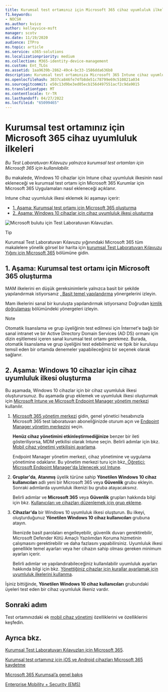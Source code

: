 ```yaml
---
title: Kurumsal test ortamınız için Microsoft 365 cihaz uyumluluk ilkeleri
f1.keywords:
- NOCSH
ms.author: kvice
author: kelleyvice-msft
manager: scotv
ms.date: 11/19/2020
audience: ITPro
ms.topic: article
ms.service: o365-solutions
ms.localizationpriority: medium
ms.collection: M365-identity-device-management
ms.custom: Ent_TLGs
ms.assetid: 1aa9639b-2862-49c4-bc33-1586dda636b8
description: Kurumsal test ortamınıza Microsoft 365 Intune cihaz uyumluluk ilkeleri eklemek için bu Test Laboratuvarı Kılavuzu'nu kullanın.
ms.openlocfilehash: 3037ca846fe74fb8de51c78799e69c510821a034
ms.sourcegitcommit: e50c13d9be3ed05ecb156d497551acf2c9da9015
ms.translationtype: MT
ms.contentlocale: tr-TR
ms.lasthandoff: 04/27/2022
ms.locfileid: "65099465"
---
```

# <a name="device-compliance-policies-for-your-microsoft-365-for-enterprise-test-environment"></a>Kurumsal test ortamınız için Microsoft 365 cihaz uyumluluk ilkeleri

*Bu Test Laboratuvarı Kılavuzu yalnızca kurumsal test ortamları için Microsoft 365 için kullanılabilir.*

Bu makalede, Windows 10 cihazlar için Intune cihaz uyumluluk ilkesinin nasıl ekleneceği ve kurumsal test ortamı için Microsoft 365 Kurumlar için Microsoft 365 Uygulamaları nasıl ekleneceği açıklanır.

Intune cihaz uyumluluk ilkesi eklemek iki aşamayı içerir:
- [1. Aşama: Kurumsal test ortamı için Microsoft 365 oluşturma](#phase-1-build-out-your-microsoft-365-for-enterprise-test-environment)
- [2. Aşama: Windows 10 cihazlar için cihaz uyumluluk ilkesi oluşturma](#phase-2-create-a-device-compliance-policy-for-windows-10-devices)

![Microsoft bulutu için Test Laboratuvarı Kılavuzları.](../media/m365-enterprise-test-lab-guides/cloud-tlg-icon.png)

> [!TIP]
> Kurumsal Test Laboratuvarı Kılavuzu yığınındaki Microsoft 365 tüm makalelere yönelik görsel bir harita için [kurumsal Test Laboratuvarı Kılavuzu Yığını için Microsoft 365](../downloads/Microsoft365EnterpriseTLGStack.pdf) bölümüne gidin.

## <a name="phase-1-build-out-your-microsoft-365-for-enterprise-test-environment"></a>1. Aşama: Kurumsal test ortamı için Microsoft 365 oluşturma

MAM ilkelerini en düşük gereksinimlerle yalnızca basit bir şekilde yapılandırmak istiyorsanız [, Basit temel yapılandırma](lightweight-base-configuration-microsoft-365-enterprise.md) yönergelerini izleyin.
  
Mam ilkelerini sanal bir kuruluşta yapılandırmak istiyorsanız Doğrudan [kimlik doğrulaması](pass-through-auth-m365-ent-test-environment.md) bölümündeki yönergeleri izleyin.
  
> [!NOTE]
> Otomatik lisanslama ve grup üyeliğinin test edilmesi için İnternet'e bağlı bir sanal intranet ve bir Active Directory Domain Services (AD DS) ormanı için dizin eşitlemesi içeren sanal kurumsal test ortamı gerekmez. Burada, otomatik lisanslama ve grup üyeliğini test edebilmeniz ve tipik bir kuruluşu temsil eden bir ortamda denemeler yapabileceğiniz bir seçenek olarak sağlanır.
>  

## <a name="phase-2-create-a-device-compliance-policy-for-windows-10-devices"></a>2. Aşama: Windows 10 cihazlar için cihaz uyumluluk ilkesi oluşturma

Bu aşamada, Windows 10 cihazlar için bir cihaz uyumluluk ilkesi oluşturursunuz. Bu aşamada grup eklemek ve uyumluluk ilkesi oluşturmak için [Microsoft Intune ve Microsoft Endpoint Manager yönetim merkezi](https://go.microsoft.com/fwlink/?linkid=2109431) kullanılır.

1. [Microsoft 365 yönetim merkezi](https://admin.microsoft.com) gidin, genel yönetici hesabınızla Microsoft 365 test laboratuvarı aboneliğinizde oturum açın ve <a href="https://go.microsoft.com/fwlink/?linkid=2109431" target="_blank">Endpoint Manager yönetim merkezini</a> seçin.

    **Henüz cihaz yönetimini etkinleştirmediğinize** benzer bir ileti gösteriliyorsa, MDM yetkilisi olarak Intune seçin. Belirli adımlar için bkz. [Mobil cihaz yönetimi yetkilisini ayarlama](/mem/intune/fundamentals/mdm-authority-set).

    Endpoint Manager yönetim merkezi, cihaz yönetimine ve uygulama yönetimine odaklanır. Bu yönetim merkezi turu için bkz[. Öğretici: Microsoft Endpoint Manager'da İzlenecek yol Intune](/mem/intune/fundamentals/tutorial-walkthrough-endpoint-manager).

2. **Gruplar'da**, **Atanmış** üyelik türüne sahip **Yönetilen Windows 10 cihaz kullanıcıları** adlı yeni bir Microsoft 365 veya **Güvenlik** grubu ekleyin. Sonraki adımlarda uyumluluk ilkenizi bu gruba atayacaksınız. 

    Belirli adımlar ve **Microsoft 365** veya **Güvenlik** grupları hakkında bilgi için bkz. [Kullanıcıları ve cihazları düzenlemek için grup ekleme](/mem/intune/fundamentals/groups-add).

3. **Cihazlar'da** bir Windows 10 uyumluluk ilkesi oluşturun. Bu ilkeyi, oluşturduğunuz **Yönetilen Windows 10 cihaz kullanıcıları** grubuna atayın.

    İlkenizde basit parolaları engelleyebilir, güvenlik duvarı gerektirebilir, Microsoft Defender Kötü Amaçlı Yazılımdan Koruma hizmetinin çalışmasını gerektirebilir ve daha fazlasını yapabilirsiniz. Uyumluluk ilkesi genellikle temel ayarları veya her cihazın sahip olması gereken minimum ayarları içerir.

    Belirli adımlar ve yapılandırabileceğiniz kullanılabilir uyumluluk ayarları hakkında bilgi için bkz. [Yönettiğiniz cihazlar için kurallar ayarlamak için uyumluluk ilkelerini kullanma](/mem/intune/protect/device-compliance-get-started).

İşiniz bittiğinde, **Yönetilen Windows 10 cihaz kullanıcıları** grubundaki üyeleri test eden bir cihaz uyumluluk ilkeniz vardır.
  
## <a name="next-step"></a>Sonraki adım

Test ortamınızdaki ek [mobil cihaz yönetimi](m365-enterprise-test-lab-guides.md#mobile-device-management) özelliklerini ve özelliklerini keşfedin.

## <a name="see-also"></a>Ayrıca bkz.

[Kurumsal Test Laboratuvarı Kılavuzları için Microsoft 365](m365-enterprise-test-lab-guides.md).
  
[Kurumsal test ortamınız için iOS ve Android cihazları Microsoft 365 kaydetme](enroll-ios-and-android-devices-in-your-microsoft-enterprise-365-dev-test-environ.md)
  
[Microsoft 365 Kurumsal’a genel bakış](microsoft-365-overview.md)

[Enterprise Mobility + Security (EMS)](https://www.microsoft.com/cloud-platform/enterprise-mobility-security)

